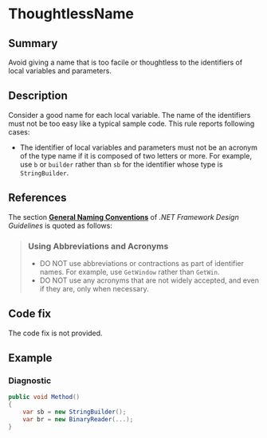 # ThoughtlessName

## Summary

Avoid giving a name that is too facile or thoughtless to the identifiers of
local variables and parameters.

## Description

Consider a good name for each local variable.
The name of the identifiers must not be too easy like a typical sample code.
This rule reports following cases:

- The identifier of local variables and parameters must not be an acronym of
  the type name if it is composed of two letters or more. For example, use
  `b` or `builder` rather than `sb` for the identifier whose type is
  `StringBuilder`.

## References

The section
**[General Naming Conventions](https://docs.microsoft.com/en-us/dotnet/standard/design-guidelines/general-naming-conventions)**
of _.NET Framework Design Guidelines_ is quoted as follows:

> ### Using Abbreviations and Acronyms
> - DO NOT use abbreviations or contractions as part of identifier names.
>   For example, use `GetWindow` rather than `GetWin`.
> - DO NOT use any acronyms that are not widely accepted, and even if they are,
>   only when necessary.

## Code fix

The code fix is not provided.

## Example

### Diagnostic

```csharp
public void Method()
{
    var sb = new StringBuilder();
    var br = new BinaryReader(...);
}
```
